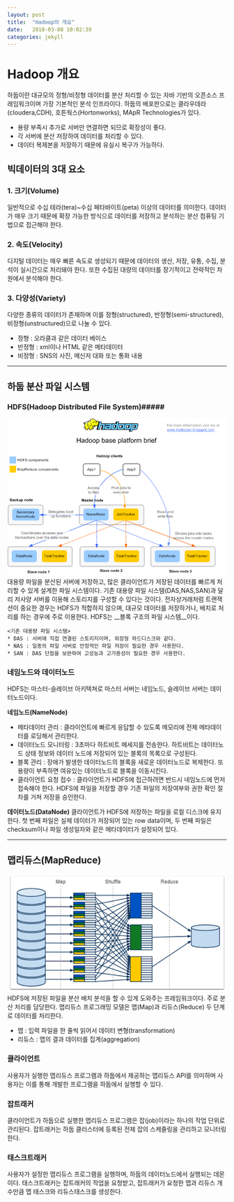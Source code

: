 ```yaml
---
layout: post
title:  "Hadoop의 개요"
date:   2018-03-08 10:02:39
categories: jekyll
---
```


# Hadoop 개요
 하둡이란 대규모의 정형/비정형 데이터를 분산 처리할 수 있는 자바 기반의 오픈소스 프레임워크이며 가장 기본적인 분석 인프라이다. 하둡의 배포판으로는 클라우데라(cloudera,CDH), 호튼웍스(Hortonworks), MApR Technologies가 있다.<br>


- 용량 부족시 추가로 서버만 연결하면 되므로 확장성이 좋다.<br>
- 각 서버에 분산 저장하여 데이터를 처리할 수 있다.<br>
- 데이터 복제본을 저장하기 때문에 유실시 복구가 가능하다.<br></h5>


## 빅데이터의 3대 요소
### 1. 크기(Volume)
 일반적으로 수십 테라(tera)~수십 페타바이트(peta) 이상의 데이터를 의미한다. 데이터가 매우 크기 때문에 확장 가능한 방식으로 데이터를 저장하고 분석하는 분산 컴퓨팅 기법으로 접근해야 한다.
### 2. 속도(Velocity)
 디지털 데이터는 매우 빠른 속도로 생성되기 때문에 데이터의 생산, 저장, 유통, 수집, 분석이 실시간으로 처리돼야 한다. 또한 수집된 대량의 데이터를 장기적이고 전략적인 차원에서 분석해야 한다.
### 3. 다양성(Variety)
 다양한 종류의 데이터가 존재하며 이를 정형(structured), 반정형(semi-structured), 비정형(unstructured)으로 나눌 수 있다.
 - 정형 : 오라클과 같은 데이터 베이스
 - 반정형 : xml이나 HTML 같은 메타데이터
 - 비정형 : SNS의 사진, 메신저 대화 또는 통화 내용

---
## 하둡 분산 파일 시스템

### HDFS(Hadoop Distributed File System)#####
![Alt text](/img/hdfs.png)
<br>
 대용량 파일을 분산된 서버에 저장하고, 많은 클라이언트가 저장된 데이터를 빠르게 처리할 수 있게 설계한 파일 시스템이다. 기존 대용량 파일 시스템(DAS,NAS,SAN)과 달리 저사양 서버를 이용해 스토리지를 구성할 수 있다는 것이다. 전자상거래처럼 트랜잭션이 중요한 경우는 HDFS가 적합하지 않으며, 대규모 데이터를 저장하거나, 배치로 처리를 하는 경우에 주로 이용한다. HDFS는 __블록 구조의 파일 시스템__이다.


 	<기존 대용량 파일 시스템>
  	* DAS : 서버에 직접 연결된 스토리지이며, 외장형 하드디스크와 같다.
  	* NAS : 일종의 파일 서버로 안정적인 파일 저장이 필요한 경우 사용한다.
  	* SAN : DAS 단점을 보완하여 고성능과 고가용성이 필요한 경우 사용한다.

### 네임노드와 데이터노드
HDFS는 마스터-슬레이브 아키텍쳐로 마스터 서버는 네임노드, 슬레이브 서버는 데이터노드이다.

__네임노드(NameNode)__
* 메타데이터 관리 : 클라이언트에 빠르게 응답할 수 있도록 메모리에 전체 메타데이터를 로딩해서 관리한다.
* 데이터노드 모니터링 : 3초마다 하트비트 메세지를 전송한다. 하트비트는 데이터노드 상태 정보와 데이터 노드에 저장되어 있는 블록의 목록으로 구성된다.
* 블록 관리 : 장애가 발생한 데이터노드의 블록을 새로운 데이터노드로 복제한다. 또 용량이 부족하면 여유있는 데이터노드로 블록을 이동시킨다.
* 클라이언트 요청 접수 : 클라이언트가 HDFS에 접근하려면 반드시 네임노드에 먼저 접속해야 한다. HDFS에 파일을 저장할 경우 기존 파일의 저장여부와 권한 확인 절차를 거쳐 저장을 승인한다.

__데이터노드(DataNode)__
클라이언트가 HDFS에 저장하는 파일을 로컬 디스크에 유지한다. 첫 번째 파일은 실제 데이터가 저장되어 있는 row data이며, 두 번째 파일은 checksum이나 파일 생성일자와 같은 메타데이터가 설정되어 있다.

---
## 맵리듀스(MapReduce)
![Alt text](/img/mapreduce.png)
<br>
HDFS에 저장된 파일을 분산 배치 분석을 할 수 있게 도와주는 프레임워크이다. 주로 분산 처리를 담당한다. 맵리듀스 프로그래밍 모델은 맵(Map)과 리듀스(Reduce) 두 단계로 데이터를 처리한다.

* 맵 : 입력 파일을 한 줄씩 읽어서 데이터 변형(transformation)
* 리듀스 : 맵의 결과 데이터를 집계(aggregation)

### 클라이언트
 사용자가 실행한 맵리듀스 프로그램과 하둡에서 제공하는 맵리듀스 API를 의미하며 사용자는 이를 통해 개발한 프로그램을 하둡에서 실행할 수 있다.
### 잡트래커
 클라이언트가 하둡으로 실행한 맵리듀스 프로그램은 잡(job)이라는 하나의 작업 단위로 관리된다. 잡트래커는 하둡 클러스터에 등록된 전체 잡의 스케줄링을 관리하고 모니터링한다.
### 태스크트래커
 사용자가 설정한 맵리듀스 프로그램을 실행하며, 하둡의 데이터노드에서 실행되는 데몬이다. 태스크트래커는 잡트래커의 작업을 요청받고, 잡트래커가 요청한 맵과 리듀스 개수만큼 맵 태스크와 리듀스태스크를 생성한다.

